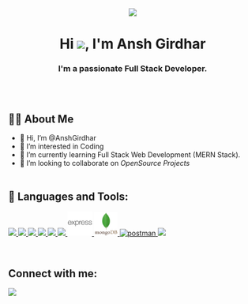 <div align="center"><img width="50%" align="center" height="auto" src="https://img.freepik.com/free-vector/web-development-programmer-engineering-coding-website-augmented-reality-interface-screens-developer-project-engineer-programming-software-application-design-cartoon-illustration_107791-3863.jpg?w=740&t=st=1663005181~exp=1663005781~hmac=cbce589f3f19d4ceb1989856faf71e681a6710e2d4a90eeb5036c1b4e071ea06" height="175px"/>
<h1>Hi <img src="https://raw.githubusercontent.com/MartinHeinz/MartinHeinz/master/wave.gif" width="30px">, I'm Ansh Girdhar</h1>
<h3>I'm a passionate Full Stack Developer.</h3>
</div>
<br></br>

## 🙋‍♂️ About Me
- 👋 Hi, I’m @AnshGirdhar
- 👀 I’m interested in Coding
- 🌱 I’m currently learning Full Stack Web Development (MERN Stack).
- 👯 I’m looking to collaborate on *OpenSource Projects*
<br></br>

## 🚀 Languages and Tools:
<p> 
    <a href="https://reactjs.org/" target="_blank"> <img src="https://img.icons8.com/color/48/000000/react-native.png"/> </a> 
    <a href="https://developer.mozilla.org/en-US/docs/Web/JavaScript" target="_blank"> <img src="https://img.icons8.com/color/48/000000/javascript.png"/> </a> 
    <a href="https://www.w3.org/html/" target="_blank"> <img src="https://img.icons8.com/color/48/000000/html-5.png"/> </a> 
    <a href="https://www.w3schools.com/css/" target="_blank"> <img src="https://img.icons8.com/color/48/000000/css3.png"/> </a> 
    <a href="https://redux.js.org" target="_blank"> <img src="https://img.icons8.com/color/48/000000/redux.png"/> </a>
    <a href="https://nodejs.org" target="_blank"> <img src="https://img.icons8.com/color/48/000000/nodejs.png"/> </a> 
    <a href="https://expressjs.com" target="_blank"> <img src="https://raw.githubusercontent.com/devicons/devicon/master/icons/express/express-original-wordmark.svg" alt="express" width="50px" height="50px"/> </a>
    <a href="https://www.mongodb.com/" target="_blank"> <img src="https://raw.githubusercontent.com/devicons/devicon/master/icons/mongodb/mongodb-original-wordmark.svg" alt="mongodb" width="48" height="48"/> </a> 
    <a href="https://postman.com" target="_blank"> <img src="https://www.vectorlogo.zone/logos/getpostman/getpostman-icon.svg" alt="postman" width="45" height="45"/> </a>   
    <a href="https://git-scm.com/" target="_blank"> <img src="https://img.icons8.com/color/48/000000/git.png"/> </a>  
</p>
<br/>

## Connect with me:

<p align="left">

<a href = "https://www.linkedin.com/in/anshgirdhar/"><img src="https://img.icons8.com/fluent/48/000000/linkedin.png"/></a>

</p>

<!---
AnshGirdhar1/AnshGirdhar1 is a ✨ special ✨ repository because its `README.md` (this file) appears on your GitHub profile.
You can click the Preview link to take a look at your changes.
--->
